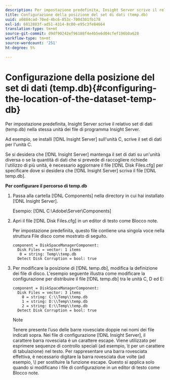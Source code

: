```yaml
---
description: Per impostazione predefinita, Insight Server scrive il relativo set di dati (temp.db) nella stessa unità dei file di programma Insight Server.
title: Configurazione della posizione del set di dati (temp.db)
uuid: a6884cad-70ed-4bc6-853c-700d301fb178
exl-id: 6812883f-ad51-4314-8c80-e95c3fe84664
translation-type: tm+mt
source-git-commit: d9df90242ef96188f4e4b5e6d04cfef196b0a628
workflow-type: tm+mt
source-wordcount: '251'
ht-degree: 5%

---
```


# Configurazione della posizione del set di dati (temp.db){#configuring-the-location-of-the-dataset-temp-db}

Per impostazione predefinita, Insight Server scrive il relativo set di dati (temp.db) nella stessa unità dei file di programma Insight Server.

Ad esempio, se installi [!DNL Insight Server] sull&#39;unità C, scrive il set di dati per l&#39;unità C.

Se si desidera che [!DNL Insight Server] mantenga il set di dati su un&#39;unità diversa o se la quantità di dati che si prevede di raccogliere richiede l&#39;utilizzo di più unità, è necessario aggiornare il file [!DNL Disk Files.cfg] per specificare dove si desidera che [!DNL Insight Server] scriva il file [!DNL temp.db].

**Per configurare il percorso di temp.db**

1. Passa alla cartella [!DNL Components] nella directory in cui hai installato [!DNL Insight Server].

   Esempio: [!DNL C:\Adobe\Server\Components]

1. Apri il file [!DNL Disk Files.cfg] in un editor di testo come Blocco note.

   Per impostazione predefinita, questo file contiene una singola voce nella struttura File disco come mostrato di seguito.

   ```
   component = DiskSpaceManagerComponent:
     Disk Files = vector: 1 items
      0 = string: Temp\\temp.db
     Detect Disk Corruption = bool: true
   ```

1. Per modificare la posizione di [!DNL temp.db], modifica la definizione dei file di disco. L&#39;esempio seguente illustra come modificare la configurazione per distribuire il file [!DNL temp.db] tra le unità C, D ed E:

   ```
   component = DiskSpaceManagerComponent:
     Disk Files = vector: 3 items
       0 = string: C:\\Temp\\temp.db
       1 = string: D:\\Temp\\temp.db
       2 = string: E:\\Temp\\temp.db
     Detect Disk Corruption = bool: true
   ```

   >[!NOTE]
   >
   >Tenere presente l’uso delle barre rovesciate doppie nei nomi dei file indicati sopra. Nei file di configurazione [!DNL Insight Server], il carattere barra rovesciata è un carattere escape. Viene utilizzato per esprimere sequenze di controllo speciali (ad esempio, \t per un carattere di tabulazione) nel testo. Per rappresentare una barra rovesciata effettiva, è necessario digitare la barra rovesciata due volte (ad esempio, \\) per sostituire la funzione escape. Questo si applica solo quando si modificano i file di configurazione in un editor di testo come Blocco note.

